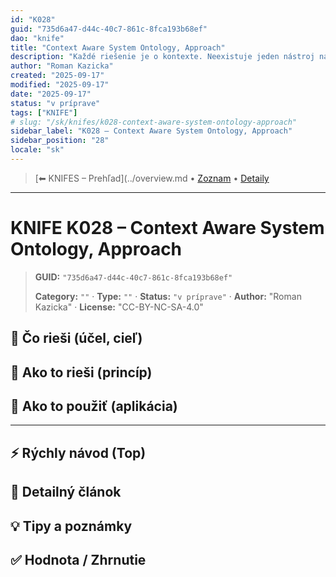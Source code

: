 ```yaml
---
id: "K028"
guid: "735d6a47-d44c-40c7-861c-8fca193b68ef"
dao: "knife"
title: "Context Aware System Ontology, Approach"
description: "Každé riešenie je o kontexte. Neexistuje jeden nástroj na vštky problémy. Toto zasahuje do filozofie."
author: "Roman Kazicka"
created: "2025-09-17"
modified: "2025-09-17"
date: "2025-09-17"
status: "v príprave"
tags: ["KNIFE"]
# slug: "/sk/knifes/k028-context-aware-system-ontology-approach"
sidebar_label: "K028 – Context Aware System Ontology, Approach"
sidebar_position: "28"
locale: "sk"
---
```

<!-- body:start -->

<!-- nav:knifes -->
> [⬅ KNIFES – Prehľad](../overview.md • [Zoznam](../KNIFE_Overview_List.md) • [Detaily](../KNIFE_Overview_Details.md)
---
# KNIFE K028 – Context Aware System Ontology, Approach
<!-- fm-visible: start -->

> **GUID:** `"735d6a47-d44c-40c7-861c-8fca193b68ef"`
>   
> **Category:** `""` · **Type:** `""` · **Status:** `"v príprave"` · **Author:** "Roman Kazicka" · **License:** "CC-BY-NC-SA-4.0"
<!-- fm-visible: end -->


## 🎯 Čo rieši (účel, cieľ)

## 🧩 Ako to rieši (princíp)

## 🧪 Ako to použiť (aplikácia)

---

## ⚡ Rýchly návod (Top)

## 📜 Detailný článok

## 💡 Tipy a poznámky

## ✅ Hodnota / Zhrnutie
